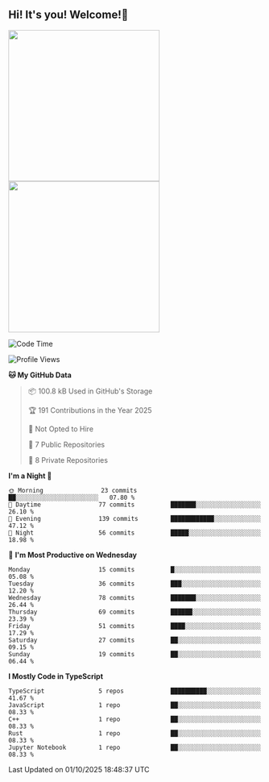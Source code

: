## Hi! It's you! Welcome!👋
<p align="left">  
  <img src="https://github-readme-stats.vercel.app/api/top-langs/?username=Shanshuimei&theme=transparent&hide_border=true" style="height: 300px;" />  
  <img src="https://github-readme-stats.vercel.app/api/wakatime?username=Shanshuimei&theme=transparent&hide_border=true&layout=compact&langs_count=22" style="height: 300px;" />
</p>

<!--START_SECTION:waka-->
![Code Time](http://img.shields.io/badge/Code%20Time-390%20hrs%2013%20mins-blue)

![Profile Views](http://img.shields.io/badge/Profile%20Views-0-blue)

**🐱 My GitHub Data** 

> 📦 100.8 kB Used in GitHub's Storage 
 > 
> 🏆 191 Contributions in the Year 2025
 > 
> 🚫 Not Opted to Hire
 > 
> 📜 7 Public Repositories 
 > 
> 🔑 8 Private Repositories 
 > 
**I'm a Night 🦉** 

```text
🌞 Morning                23 commits          ██░░░░░░░░░░░░░░░░░░░░░░░   07.80 % 
🌆 Daytime                77 commits          ███████░░░░░░░░░░░░░░░░░░   26.10 % 
🌃 Evening                139 commits         ████████████░░░░░░░░░░░░░   47.12 % 
🌙 Night                  56 commits          █████░░░░░░░░░░░░░░░░░░░░   18.98 % 
```
📅 **I'm Most Productive on Wednesday** 

```text
Monday                   15 commits          █░░░░░░░░░░░░░░░░░░░░░░░░   05.08 % 
Tuesday                  36 commits          ███░░░░░░░░░░░░░░░░░░░░░░   12.20 % 
Wednesday                78 commits          ███████░░░░░░░░░░░░░░░░░░   26.44 % 
Thursday                 69 commits          ██████░░░░░░░░░░░░░░░░░░░   23.39 % 
Friday                   51 commits          ████░░░░░░░░░░░░░░░░░░░░░   17.29 % 
Saturday                 27 commits          ██░░░░░░░░░░░░░░░░░░░░░░░   09.15 % 
Sunday                   19 commits          ██░░░░░░░░░░░░░░░░░░░░░░░   06.44 % 
```


**I Mostly Code in TypeScript** 

```text
TypeScript               5 repos             ██████████░░░░░░░░░░░░░░░   41.67 % 
JavaScript               1 repo              ██░░░░░░░░░░░░░░░░░░░░░░░   08.33 % 
C++                      1 repo              ██░░░░░░░░░░░░░░░░░░░░░░░   08.33 % 
Rust                     1 repo              ██░░░░░░░░░░░░░░░░░░░░░░░   08.33 % 
Jupyter Notebook         1 repo              ██░░░░░░░░░░░░░░░░░░░░░░░   08.33 % 
```




 Last Updated on 01/10/2025 18:48:37 UTC
<!--END_SECTION:waka-->
